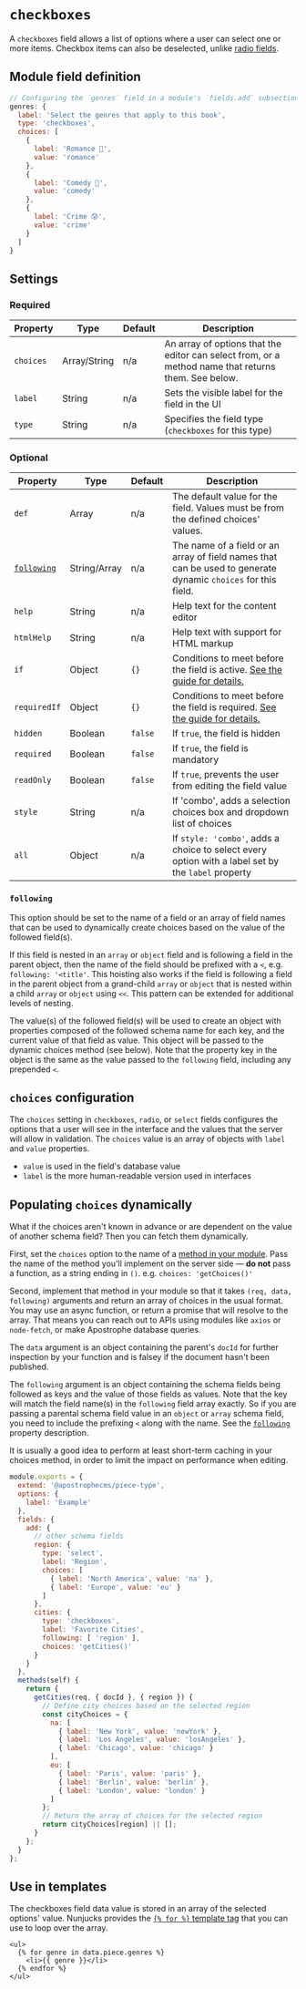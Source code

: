 # `checkboxes`

A `checkboxes` field allows a list of options where a user can select one or more items. Checkbox items can also be deselected, unlike [radio fields](radio.md).

## Module field definition

``` javascript
// Configuring the `genres` field in a module's `fields.add` subsection:
genres: {
  label: 'Select the genres that apply to this book',
  type: 'checkboxes',
  choices: [
    {
      label: 'Romance 🥰',
      value: 'romance'
    },
    {
      label: 'Comedy 🤣',
      value: 'comedy'
    },
    {
      label: 'Crime 😰',
      value: 'crime'
    }
  ]
}
```

## Settings

### Required

|  Property | Type   | Default | Description |
|-----------|-----------|-----------|-----------|
|`choices` | Array/String |  n/a | An array of options that the editor can select from, or a method name that returns them. See below. |
|`label` | String | n/a | Sets the visible label for the field in the UI |
|`type` | String | n/a | Specifies the field type (`checkboxes` for this type) |

### Optional

|  Property | Type   | Default | Description |
|-----------|-----------|-----------|-----------|
|`def` | Array | n/a | The default value for the field. Values must be from the defined choices' values. |
|[`following`](#following) | String/Array | n/a | The name of a field or an array of field names that can be used to generate dynamic `choices` for this field. |
|`help` | String | n/a | Help text for the content editor |
|`htmlHelp` | String | n/a | Help text with support for HTML markup |
|`if` | Object | `{}` | Conditions to meet before the field is active. [See the guide for details.](/guide/conditional-fields) |
|`requiredIf` | Object | `{}` | Conditions to meet before the field is required. [See the guide for details.](/guide/conditional-fields) |
|`hidden` | Boolean | `false` | If `true`, the field is hidden |
|`required` | Boolean | `false` | If `true`, the field is mandatory |
|`readOnly` | Boolean | `false` | If `true`, prevents the user from editing the field value |
| `style` | String | n/a | If 'combo', adds a selection choices box and dropdown list of choices |
| `all` | Object | n/a | If `style: 'combo'`, adds a choice to select every option with a label set by the `label` property |

<!-- TODO: The following settings are likely to return, but are not yet implemented. -->
<!-- |contextual | Boolean | false | If `true`, it will prevent the field from appearing in the editor modal | -->

### `following`
This option should be set to the name of a field or an array of field names that can be used to dynamically create choices based on the value of the followed field(s).

If this field is nested in an `array` or `object` field and is following a field in the parent object, then the name of the field should be prefixed with a `<`, e.g. `following: '<title'`. This hoisting also works if the field is following a field in the parent object from a grand-child `array` or `object` that is nested within a child `array` or `object` using `<<`. This pattern can be extended for additional levels of nesting.

The value(s) of the followed field(s) will be used to create an object with properties composed of the followed schema name for each key, and the current value of that field as value. This object will be passed to the dynamic choices method (see below). Note that the property key in the object is the same as the value passed to the `following` field, including any prepended `<`.

## `choices` configuration

The `choices` setting in `checkboxes`, `radio`, or `select` fields configures the options that a user will see in the interface and the values that the server will allow in validation. The `choices` value is an array of objects with `label` and `value` properties.

- `value` is used in the field's database value
- `label` is the more human-readable version used in interfaces

## Populating `choices` dynamically

What if the choices aren't known in advance or are dependent on the value of another schema field? Then you can fetch them dynamically.

First, set the `choices` option to the name of a [method in your module](../module-api/module-overview.md#methods-self). Pass the name of the method you'll implement on the server side — **do not** pass a function, as a string ending in `()`. e.g. `choices: 'getChoices()'`

Second, implement that method in your module so that it takes `(req, data, following)` arguments and return an array of choices in the usual format. You may use an async function, or return a promise that will resolve to the array. That means you can reach out to APIs using modules like `axios` or `node-fetch`, or make Apostrophe database queries.

The `data` argument is an object containing the parent's `docId` for further inspection by your function and is falsey if the document hasn't been published.

The `following` argument is an object containing the schema fields being followed as keys and the value of those fields as values. Note that the key will match the field name(s) in the `following` field array exactly. So if you are passing a parental schema field value in an `object` or `array` schema field, you need to include the prefixing `<` along with the name. See the [`following`](#following) property description.

It is usually a good idea to perform at least short-term caching in your choices method, in order to limit the impact on performance when editing.

``` javascript
module.exports = {
  extend: '@apostrophecms/piece-type',
  options: {
    label: 'Example'
  },
  fields: {
    add: {
      // other schema fields
      region: {
        type: 'select',
        label: 'Region',
        choices: [
          { label: 'North America', value: 'na' },
          { label: 'Europe', value: 'eu' }
        ]
      },
      cities: {
        type: 'checkboxes',
        label: 'Favorite Cities',
        following: [ 'region' ],
        choices: 'getCities()'
      }
    }
  },
  methods(self) {
    return {
      getCities(req, { docId }, { region }) {
        // Define city choices based on the selected region
        const cityChoices = {
          na: [
            { label: 'New York', value: 'newYork' },
            { label: 'Los Angeles', value: 'losAngeles' },
            { label: 'Chicago', value: 'chicago' }
          ],
          eu: [
            { label: 'Paris', value: 'paris' },
            { label: 'Berlin', value: 'berlin' },
            { label: 'London', value: 'london' }
          ]
        };
        // Return the array of choices for the selected region
        return cityChoices[region] || [];
      }
    };
  }
};
```


## Use in templates

The checkboxes field data value is stored in an array of the selected options' value. Nunjucks provides the [`{% for %}` template tag](https://mozilla.github.io/nunjucks/templating.html#for) that you can use to loop over the array.

```nunjucks
<ul>
  {% for genre in data.piece.genres %}
    <li>{{ genre }}</li>
  {% endfor %}
</ul>
```
